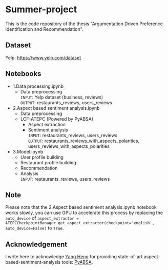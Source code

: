 # Summer-project
This is the code repository of the thesis "Argumentation Driven Preference Identification and Recommendation".  

## Dataset
Yelp: https://www.yelp.com/dataset

## Notebooks
- 1.Data processing.ipynb
  - Data preprocessing  
  `INPUT`: Yelp dataset (business, reviews)  
  `OUTPUT`: restaurants_reviews, users_reviews
- 2.Aspect based sentiment analysis.ipynb
  - Data preprocessing  
  - LCF-ATEPC (Powered by PyABSA)
    - Aspect extraction  
    - Sentiment analysis  
  `INPUT`: restaurants_reviews, users_reviews  
  `OUTPUT`: restaurants_reviews_with_aspects_polarities, users_reviews_with_aspects_polarities
- 3.Model.ipynb
  - User profile building
  - Restaurant profile building
  - Recommendation
  - Analysis  
  `INPUT`: restaurants_reviews, users_reviews

## Note
Please note that the 2.Aspect based sentiment analysis.ipynb notebook works slowly, you can use GPU to accelerate this process by replacing the `auto_device` of `aspect_extractor = ATEPCCheckpointManager.get_aspect_extractor(checkpoint='english', auto_device=False)` to `True`.

## Acknowledgement
I write here to acknowledge [Yang Heng](https://github.com/yangheng95) for providing state-of-art aspect-based-sentiment-analysis tools: [PyABSA](https://github.com/yangheng95/PyABSA).
